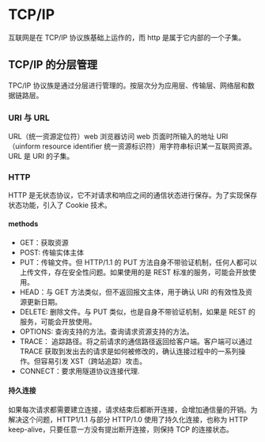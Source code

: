 # TCP/IP
互联网是在 TCP/IP 协议族基础上运作的，而 http 是属于它内部的一个子集。

## TCP/IP 的分层管理
TPC/IP 协议族是通过分层进行管理的。按层次分为应用层、传输层、网络层和数据链路层。

### URI 与 URL
URL（统一资源定位符）web 浏览器访问 web 页面时所输入的地址
URI（uinform resource identifier  统一资源标识符）用字符串标识某一互联网资源。URL 是 URI 的子集。

### HTTP
HTTP 是无状态协议，它不对请求和响应之间的通信状态进行保存。为了实现保存状态功能，引入了 Cookie 技术。

#### methods
* GET：获取资源
* POST: 传输实体主体
* PUT：传输文件。但 HTTP/1.1 的 PUT 方法自身不带验证机制，任何人都可以上传文件，存在安全性问题。如果使用的是 REST 标准的服务，可能会开放使用。
* HEAD：与 GET 方法类似，但不返回报文主体，用于确认 URI 的有效性及资源更新日期。
* DELETE: 删除文件。与 PUT 类似，也是自身不带验证机制，如果是 REST 的服务，可能会开放使用。
* OPTIONS: 查询支持的方法。查询请求资源支持的方法。
* TRACE： 追踪路径。将之前请求的通信路径返回给客户端。客户端可以通过 TRACE 获取到发出去的请求是如何被修改的，确认连接过程中的一系列操作。但容易引发 XST（跨站追踪）攻击。
* CONNECT：要求用隧道协议连接代理.


#### 持久连接
如果每次请求都需要建立连接，请求结束后都断开连接，会增加通信量的开销。为解决这个问题，HTTP1/1.1 与部分 HTTP/1.0 使用了持久化连接，也称为 HTTP keep-alive，只要任意一方没有提出断开连接，则保持 TCP 的连接状态。